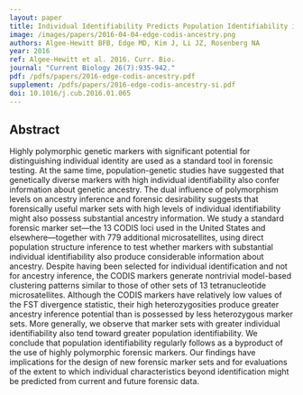 ```yaml
---
layout: paper
title: Individual Identifiability Predicts Population Identifiability in Forensic Microsatellite Markers
image: /images/papers/2016-04-04-edge-codis-ancestry.png
authors: Algee-Hewitt BFB, Edge MD, Kim J, Li JZ, Rosenberg NA 
year: 2016
ref: Algee-Hewitt et al. 2016. Curr. Bio.
journal: "Current Biology 26(7):935-942."
pdf: /pdfs/papers/2016-edge-codis-ancestry.pdf
supplement: /pdfs/papers/2016-edge-codis-ancestry-si.pdf
doi: 10.1016/j.cub.2016.01.065
---
```


## Abstract
Highly polymorphic genetic markers with significant potential for distinguishing individual identity are used as a standard tool in forensic testing. At the same time, population-genetic studies have suggested that genetically diverse markers with high individual identifiability also confer information about genetic ancestry. The dual influence of polymorphism levels on ancestry inference and forensic desirability suggests that forensically useful marker sets with high levels of individual identifiability might also possess substantial ancestry information. We study a standard forensic marker set—the 13 CODIS loci used in the United States and elsewhere—together with 779 additional microsatellites, using direct population structure inference to test whether markers with substantial individual identifiability also produce considerable information about ancestry. Despite having been selected for individual identification and not for ancestry inference, the CODIS markers generate nontrivial model-based clustering patterns similar to those of other sets of 13 tetranucleotide microsatellites. Although the CODIS markers have relatively low values of the FST divergence statistic, their high heterozygosities produce greater ancestry inference potential than is possessed by less heterozygous marker sets. More generally, we observe that marker sets with greater individual identifiability also tend toward greater population identifiability. We conclude that population identifiability regularly follows as a byproduct of the use of highly polymorphic forensic markers. Our findings have implications for the design of new forensic marker sets and for evaluations of the extent to which individual characteristics beyond identification might be predicted from current and future forensic data.
